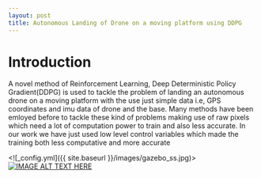 ```yaml
---
layout: post
title: Autonomous Landing of Drone on a moving platform using DDPG
---
```


# Introduction #
A novel method of Reinforcement Learning, Deep Deterministic Policy Gradient(DDPG) is used to tackle the problem of landing an autonomous drone on a moving platform with the use just simple data i.e, GPS coordinates and imu data of drone and the base. Many methods have been emloyed before to tackle these kind of problems making use of raw pixels which need a lot of computation power to train and also less accurate. In our work we have just used low level control variables which made the training both less computative and more accurate    

<![_config.yml]({{ site.baseurl }}/images/gazebo_ss.jpg)>
[![IMAGE ALT TEXT HERE](https://img.youtube.com/vi/-eJLhzJz_qk/0.jpg)](https://youtu.be/-eJLhzJz_qk)

